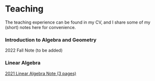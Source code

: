 # Teaching
The teaching experience can be found in my CV, and I share some of my (short) notes here for convenience.

### Introduction to Algebra and Geometry

2022 Fall Note (to be added)

### Linear Algebra

[2021 Linear Algebra Note (3 pages)](Teaching_Material/2021_Fall_Note_Linear_Alg.pdf)

